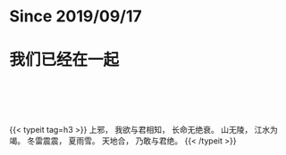 # Since 2019/09/17


# 我们已经在一起

<div id="since" style="padding:2rem;text-align:center;font-size:1.6rem;line-height:3rem"></div>


<script>
      var countDownDate=new Date('2019-09-17T21:21:00').getTime();
        window.setInterval(function(){
        var distance=new Date().getTime()-countDownDate;var days=Math.floor(distance/(1000*60*60*24));
        var hours=Math.floor((distance%(1000*60*60*24))/(1000*60*60));
        var minutes=Math.floor((distance%(1000*60*60))/(1000*60));
        var seconds=Math.floor((distance%(1000*60))/1000);
        document.getElementById("since").innerHTML=days+' 天 '+hours+' 时 '+minutes+' 分 '+seconds+' 秒';},1000);
</script>

{{< typeit tag=h3 >}}
上邪，
我欲与君相知，
长命无绝衰。
山无陵，
江水为竭。
冬雷震震，
夏雨雪。
天地合，
乃敢与君绝。
{{< /typeit >}}


